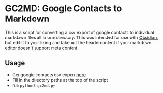 # GC2MD: Google Contacts to Markdown

This is a script for converting a csv export of google contacts to individual markdown files all in one directory.
This was intended for use with [Obsidian](https://obsidian.md/), but edit it to your liking and take out the headercontent if your markdown editor doesn't support meta content.

## Usage

- Get google contacts csv export [here](https://contacts.google.com/)
- Fill in the directory paths at the top of the script
- run `python3 gc2md.py`



